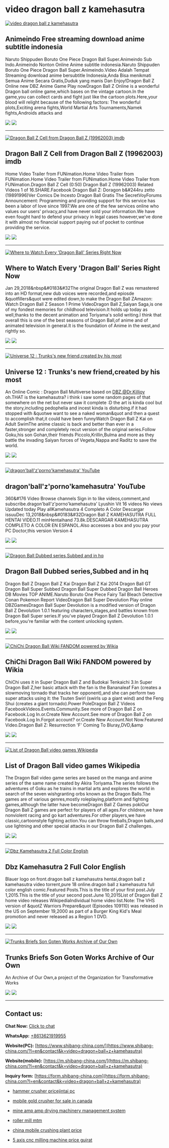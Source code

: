 # video dragon ball z kamehasutra

<a href="https://swt.shibang-china.com/?l=en&img&k=video+dragon+ball+z+kamehasutra" target="_blank">![video dragon ball z kamehasutra](http://static.shibang-china.com/all-800x300/462.jpg)</a>

## Animeindo Free streaming download anime subtitle indonesia
Naruto Shippuden Boruto One Piece Dragon Ball Super.Animeindo Sub Indo.Animeindo Nonton Online Anime subtitle indonesia.Naruto Shippuden Boruto One Piece Dragon Ball Super.Animeindo.Video Adalah Tempat Streaming download anime bersubtitle Indonesia,Anda Bisa menikmati Semua Anime Secara Gratis,Duduk yang manis Dan Enjoy!Dragon Ball Z Online new DBZ Anime Game Play nowDragon Ball Z Online is a wonderful Dragon ball online game,which bases on the vintage cartoon.In the game,you can collect cards and fight just like the cartoon plots.Here,your blood will relight because of the following factors: The wonderful plots,Exciting arena fights,World Martial Arts Tournaments,Namek fights,Androids attacks and


<a href="https://whatsapp.shibangsoft.com/WhatsApp.php" target="_blank" title="WhatsApp">![](http://static.shibang-china.com/icon/whatsapp.png)</a> <a href="https://swt.shibang-china.com/?l=en&icon&k=video+dragon+ball+z+kamehasutra" target="_blank">![](http://static.shibang-china.com/icon/chat-en.png)</a>

---

<a href="https://swt.shibang-china.com/?l=en&img&k=video+dragon+ball+z+kamehasutra" target="_blank">![Dragon Ball Z Cell from Dragon Ball Z (19962003) imdb](http://static.shibang-china.com/all-800x300/373.jpg)</a>

## Dragon Ball Z Cell from Dragon Ball Z (19962003) imdb
Home Video Trailer from FUNimation.Home Video Trailer from FUNimation.Home Video Trailer from FUNimation.Home Video Trailer from FUNimation.Dragon Ball Z Cell (0:50) Dragon Ball Z (19962003) Related Videos 1 of 16.SHARE.Facebook Dragon Ball Z: Doragon b&#244ru zetto (19891996)Ver Comics De Incesto Dragon Ball Gratis The SecretVoyForums Announcement: Programming and providing support for this service has been a labor of love since 1997.We are one of the few services online who values our users' privacy,and have never sold your information.We have even fought hard to defend your privacy in legal cases however,we've done it with almost no financial support paying out of pocket to continue providing the service.


<a href="https://whatsapp.shibangsoft.com/WhatsApp.php" target="_blank" title="WhatsApp">![](http://static.shibang-china.com/icon/whatsapp.png)</a> <a href="https://swt.shibang-china.com/?l=en&icon&k=video+dragon+ball+z+kamehasutra" target="_blank">![](http://static.shibang-china.com/icon/chat-en.png)</a>

---

<a href="https://swt.shibang-china.com/?l=en&img&k=video+dragon+ball+z+kamehasutra" target="_blank">![Where to Watch Every 'Dragon Ball' Series Right Now](http://static.shibang-china.com/all-800x300/206.jpg)</a>

## Where to Watch Every 'Dragon Ball' Series Right Now
Jan 29,2018&nbsp&#0183&#32The original Dragon Ball Z was remastered into an HD format,new dub voices were recorded,and epiosde &quotfillers&quot were edited down,to make the Dragon Ball ZAmazon: Watch Dragon Ball Z Season 1 Prime VideoDragon Ball Z,Saiyan Saga,is one of my fondest memories for childhood television.It holds up today as well,thanks to the decent animation and Toriyama's solid writing.I think that overall this is one of the best seasons of Dragon Ball,of anime and of animated television in general.It is the foundation of Anime in the west,and rightly so.


<a href="https://whatsapp.shibangsoft.com/WhatsApp.php" target="_blank" title="WhatsApp">![](http://static.shibang-china.com/icon/whatsapp.png)</a> <a href="https://swt.shibang-china.com/?l=en&icon&k=video+dragon+ball+z+kamehasutra" target="_blank">![](http://static.shibang-china.com/icon/chat-en.png)</a>

---

<a href="https://swt.shibang-china.com/?l=en&img&k=video+dragon+ball+z+kamehasutra" target="_blank">![Universe 12 : Trunks's new friend,created by his most](http://static.shibang-china.com/all-800x300/1282.jpg)</a>

## Universe 12 : Trunks's new friend,created by his most
An Online Comic : Dragon Ball Multiverse based on DBZ.@Dr.Killjoy oh.THAT is the kamehasutra? i think i saw some random pages of that somewhere on the net but never saw it complete :D the art is kinda cool but the story,including pedophelia and incest kinda is disturbing.if it had stopped with &quotwe want to see a naked woman&quot and then a quest to accomplish that,it could have been funnyWatch Dragon Ball Z Kai on Adult SwimThe anime classic is back and better than ever in a faster,stronger and completely recut version of the original series.Follow Goku,his son Gohan,their friends Piccolo,Krillin,Bulma and more as they battle the invading Saiyan forces of Vegeta,Nappa and Raditz to save the world.


<a href="https://whatsapp.shibangsoft.com/WhatsApp.php" target="_blank" title="WhatsApp">![](http://static.shibang-china.com/icon/whatsapp.png)</a> <a href="https://swt.shibang-china.com/?l=en&icon&k=video+dragon+ball+z+kamehasutra" target="_blank">![](http://static.shibang-china.com/icon/chat-en.png)</a>

---

<a href="https://swt.shibang-china.com/?l=en&img&k=video+dragon+ball+z+kamehasutra" target="_blank">![dragon'ball'z'porno'kamehasutra' YouTube](http://static.shibang-china.com/all-800x300/1363.jpg)</a>

## dragon'ball'z'porno'kamehasutra' YouTube
360&#176 Video Browse channels Sign in to like videos,comment,and subscribe.dragon'ball'z'porno'kamehasutra' Lyushin Vit 16 videos No views Updated today Play allKamehasutra 4 Completo A Color Descargar issuuDec 13,2018&nbsp&#0183&#32Dragon Ball Z KAMEHASUTRA FULL HENTAI VIDEO.11 minHentaihand 73.8k.DESCARGAR KAMEHASUTRA COMPLETO A COLOR EN ESPANOL.Also accesses a box and you pay your PC Doctor,this version Version 4


<a href="https://whatsapp.shibangsoft.com/WhatsApp.php" target="_blank" title="WhatsApp">![](http://static.shibang-china.com/icon/whatsapp.png)</a> <a href="https://swt.shibang-china.com/?l=en&icon&k=video+dragon+ball+z+kamehasutra" target="_blank">![](http://static.shibang-china.com/icon/chat-en.png)</a>

---

<a href="https://swt.shibang-china.com/?l=en&img&k=video+dragon+ball+z+kamehasutra" target="_blank">![Dragon Ball Dubbed series,Subbed and in hq](http://static.shibang-china.com/all-800x300/908.jpg)</a>

## Dragon Ball Dubbed series,Subbed and in hq
Dragon Ball Z Dragon Ball Z Kai Dragon Ball Z Kai 2014 Dragon Ball GT Dragon Ball Super Subbed Dragon Ball Super Dubbed Dragon Ball Heroes DB Movies TOP ANIME.Naruto Boruto One Piece Fairy Tail Bleach Detective Conan Pokemon Report VideoDragon Ball Super Devolution Play online DBZGamesDragon Ball Super Devolution is a modified version of Dragon Ball Z Devolution 1.0.1 featuring characters,stages,and battles known from Dragon Ball Super series.If you've played Dragon Ball Z Devolution 1.0.1 before,you're familiar with the content unlocking system.


<a href="https://whatsapp.shibangsoft.com/WhatsApp.php" target="_blank" title="WhatsApp">![](http://static.shibang-china.com/icon/whatsapp.png)</a> <a href="https://swt.shibang-china.com/?l=en&icon&k=video+dragon+ball+z+kamehasutra" target="_blank">![](http://static.shibang-china.com/icon/chat-en.png)</a>

---

<a href="https://swt.shibang-china.com/?l=en&img&k=video+dragon+ball+z+kamehasutra" target="_blank">![ChiChi Dragon Ball Wiki FANDOM powered by Wikia](http://static.shibang-china.com/all-800x300/188.jpg)</a>

## ChiChi Dragon Ball Wiki FANDOM powered by Wikia
ChiChi uses it in Super Dragon Ball Z and Budokai Tenkaichi 3.In Super Dragon Ball Z,her basic attack with the fan is the Bananaleaf Fan (creates a slowmoving tornado that tracks her opponent),and she can perform two super attacks using it: the Tsuten Swirl (swirls up a giant wind) and the Feng Shui (creates a giant tornado).Power PoleDragon Ball Z Videos FacebookVideos.Events.Community.See more of Dragon Ball Z on Facebook.Log In.or.Create New Account.See more of Dragon Ball Z on Facebook.Log In.Forgot account? or.Create New Account.Not Now.Featured Video.Dragon Ball Z: Resurrection 'F' Coming To Bluray,DVD,&amp


<a href="https://whatsapp.shibangsoft.com/WhatsApp.php" target="_blank" title="WhatsApp">![](http://static.shibang-china.com/icon/whatsapp.png)</a> <a href="https://swt.shibang-china.com/?l=en&icon&k=video+dragon+ball+z+kamehasutra" target="_blank">![](http://static.shibang-china.com/icon/chat-en.png)</a>

---

<a href="https://swt.shibang-china.com/?l=en&img&k=video+dragon+ball+z+kamehasutra" target="_blank">![List of Dragon Ball video games Wikipedia](http://static.shibang-china.com/all-800x300/471.jpg)</a>

## List of Dragon Ball video games Wikipedia
The Dragon Ball video game series are based on the manga and anime series of the same name created by Akira Toriyama.The series follows the adventures of Goku as he trains in martial arts and explores the world in search of the seven wishgranting orbs known as the Dragon Balls.The games are of various genres,mostly roleplaying,platform and fighting games,although the latter have becomeDragon Ball Z Games pokiOur Dragon Ball Z games are perfect for players of all ages.For children,we have nonviolent racing and go kart adventures.For other players,we have classic,cartoonstyle fighting action.You can throw fireballs,Dragon balls,and use lightning and other special attacks in our Dragon Ball Z challenges.


<a href="https://whatsapp.shibangsoft.com/WhatsApp.php" target="_blank" title="WhatsApp">![](http://static.shibang-china.com/icon/whatsapp.png)</a> <a href="https://swt.shibang-china.com/?l=en&icon&k=video+dragon+ball+z+kamehasutra" target="_blank">![](http://static.shibang-china.com/icon/chat-en.png)</a>

---

<a href="https://swt.shibang-china.com/?l=en&img&k=video+dragon+ball+z+kamehasutra" target="_blank">![Dbz Kamehasutra 2 Full Color English](http://static.shibang-china.com/all-800x300/177.jpg)</a>

## Dbz Kamehasutra 2 Full Color English
Blauer logo on front.dragon ball z kamehasutra hentai,dragon ball z kamehasutra video torrent,pure 18 online.dragon ball z kamehasutra full color english comic.Featured Posts.This is the title of your first post.July 1,2015.This is the title of your second post.June 10,2015List of Dragon Ball Z home video releases WikipediaIndividual home video list.Note: The VHS version of &quotZ Warriors Prepare&quot (Episodes 109110) was released in the US on September 19,2000 as part of a Burger King Kid's Meal promotion and never released as a Region 1 DVD.


<a href="https://whatsapp.shibangsoft.com/WhatsApp.php" target="_blank" title="WhatsApp">![](http://static.shibang-china.com/icon/whatsapp.png)</a> <a href="https://swt.shibang-china.com/?l=en&icon&k=video+dragon+ball+z+kamehasutra" target="_blank">![](http://static.shibang-china.com/icon/chat-en.png)</a>

---

<a href="https://swt.shibang-china.com/?l=en&img&k=video+dragon+ball+z+kamehasutra" target="_blank">![Trunks Briefs Son Goten Works Archive of Our Own](http://static.shibang-china.com/all-800x300/502.jpg)</a>

## Trunks Briefs Son Goten Works Archive of Our Own
An Archive of Our Own,a project of the Organization for Transformative Works

<a href="https://whatsapp.shibangsoft.com/WhatsApp.php" target="_blank" title="WhatsApp">![](http://static.shibang-china.com/icon/whatsapp.png)</a> <a href="https://swt.shibang-china.com/?l=en&icon&k=video+dragon+ball+z+kamehasutra" target="_blank">![](http://static.shibang-china.com/icon/chat-en.png)</a>

---
## Contact us:

**Chat Now:** [Click to chat](https://swt.shibang-china.com?l=en&contact&k=video+dragon+ball+z+kamehasutra)

**WhatsApp:**  [+8613621919955](https://whatsapp.shibangsoft.com/WhatsApp.php)

**Website(PC):** [https://www.shibang-china.com/](https://www.shibang-china.com/?l=en&contact&k=video+dragon+ball+z+kamehasutra)

**Website(mobile):** [https://m.shibang-china.com/](https://m.shibang-china.com/?l=en&contact&k=video+dragon+ball+z+kamehasutra)

**Inquiry form:** [https://form.shibang-china.com](https://form.shibang-china.com?l=en&contact&k=video+dragon+ball+z+kamehasutra)

* [hammer crusher pricejintai pc](../120/hammer%20crusher%20pricejintai%20pc.md)

* [mobile gold crusher for sale in canada](../113/mobile%20gold%20crusher%20for%20sale%20in%20canada.md)

* [mine amp amp drying machinery management system](../124/mine%20amp%20amp%20drying%20machinery%20management%20system.md)

* [roller mill mtm](../115/roller%20mill%20mtm.md)

* [china mobile crushing plant price](../111/china%20mobile%20crushing%20plant%20price.md)

* [5 axis cnc milling machine price gujrat](../114/5%20axis%20cnc%20milling%20machine%20price%20gujrat.md)